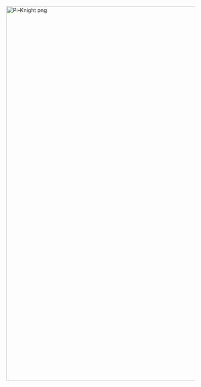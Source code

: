 <img width="1000" height="1000" alt="Pi-Knight png" src="https://github.com/user-attachments/assets/dc83cbbe-9cac-4e22-8483-84c0899fc2bd" />
